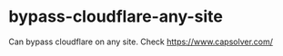 # bypass-cloudflare-any-site
Can bypass cloudflare on any site. Check https://www.capsolver.com/ 











                                                                                                                                                                       